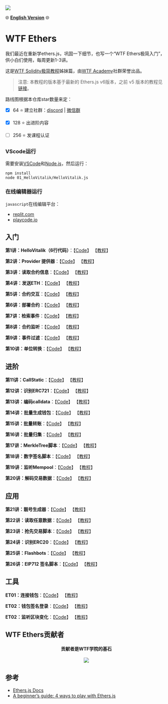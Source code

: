 ![](./img/logo_ethers.jpeg)

:globe_with_meridians:	**[English Version](https://github.com/WTFAcademy/WTF-Ethers/blob/main/en/README.md)** :globe_with_meridians:	

# WTF Ethers
我们最近在重新学ethers.js，巩固一下细节，也写一个“WTF Ethers极简入门”，供小白们使用，每周更新1-3讲。

这是[WTF Solidity极简教程](https://github.com/AmazingAng/WTFSolidity)姊妹篇，由[WTF Academy](https://wtf.academy)社群荣誉出品。

> 注意: 本教程的版本基于最新的 Ethers.js v6版本，之前 v5 版本的教程见 [链接](https://github.com/WTFAcademy/WTF-Ethers/tree/wtf-ethers-v5)。



路线图根据本仓库star数量来定：
- [x] 64 :star: 建立社群：[discord](https://discord.gg/5akcruXrsk) | [微信群](https://docs.google.com/forms/d/e/1FAIpQLSe4KGT8Sh6sJ7hedQRuIYirOoZK_85miz3dw7vA1-YjodgJ-A/viewform)

- [x] 128 :star: 出进阶内容

- [ ] 256 :star: 发课程认证

### VScode运行

需要安装[VSCode](https://code.visualstudio.com/download)和[Node.js](https://nodejs.org/zh-cn/download/)，然后运行：

```shell
npm install
node 01_HelloVitalik/HelloVitalik.js
```
### 在线编辑器运行

`javascript`在线编辑平台：
* [replit.com](https://replit.com/)
* [playcode.io](https://playcode.io)

## 入门
**第1讲：HelloVitalik（6行代码）**：【[Code](https://github.com/q573927428/WTFEthers/blob/main/01_HelloVitalik)】 【[教程](https://github.com/q573927428/WTFEthers/blob/main/01_HelloVitalik/readme.md)】

**第2讲：Provider 提供器**：【[Code](https://github.com/q573927428/WTFEthers/blob/main/02_Provider)】 【[教程](https://github.com/q573927428/WTFEthers/blob/main/02_Provider/readme.md)】

**第3讲：读取合约信息**：【[Code](https://github.com/q573927428/WTFEthers/blob/main/03_ReadContract)】 【[教程](https://github.com/q573927428/WTFEthers/blob/main/03_ReadContract/readme.md)】

**第4讲：发送ETH**：【[Code](https://github.com/q573927428/WTFEthers/blob/main/04_SendETH)】 【[教程](https://github.com/q573927428/WTFEthers/blob/main/04_SendETH/readme.md)】

**第5讲：合约交互**：【[Code](https://github.com/q573927428/WTFEthers/blob/main/05_WriteContract)】 【[教程](https://github.com/q573927428/WTFEthers/blob/main/05_WriteContract/readme.md)】

**第6讲：部署合约**：【[Code](https://github.com/q573927428/WTFEthers/blob/main/06_DeployContract)】 【[教程](https://github.com/q573927428/WTFEthers/blob/main/06_DeployContract/readme.md)】

**第7讲：检索事件**：【[Code](https://github.com/q573927428/WTFEthers/blob/main/07_Event)】 【[教程](https://github.com/q573927428/WTFEthers/blob/main/07_Event/readme.md)】


**第8讲：合约监听**：【[Code](https://github.com/q573927428/WTFEthers/blob/main/08_ContractListener)】 【[教程](https://github.com/q573927428/WTFEthers/blob/main/08_ContractListener/readme.md)】


**第9讲：事件过滤**：【[Code](https://github.com/q573927428/WTFEthers/blob/main/09_EventFilter)】 【[教程](https://github.com/q573927428/WTFEthers/blob/main/09_EventFilter/readme.md)】

**第10讲：单位转换**：【[Code](https://github.com/q573927428/WTFEthers/blob/main/10_Units)】 【[教程](https://github.com/q573927428/WTFEthers/blob/main/10_Units/readme.md)】

## 进阶

**第11讲：CallStatic**：【[Code](https://github.com/q573927428/WTFEthers/blob/main/11_StaticCall)】 【[教程](https://github.com/q573927428/WTFEthers/blob/main/11_StaticCall/readme.md)】

**第12讲：识别ERC721**：【[Code](https://github.com/q573927428/WTFEthers/blob/main/12_ERC721Check)】 【[教程](https://github.com/q573927428/WTFEthers/blob/main/12_ERC721Check/readme.md)】

**第13讲：编码calldata**：【[Code](https://github.com/q573927428/WTFEthers/blob/main/13_EncodeCalldata)】 【[教程](https://github.com/q573927428/WTFEthers/blob/main/13_EncodeCalldata/readme.md)】

**第14讲：批量生成钱包**：【[Code](https://github.com/q573927428/WTFEthers/blob/main/14_HDwallet)】 【[教程](https://github.com/q573927428/WTFEthers/blob/main/14_HDwallet/readme.md)】

**第15讲：批量转账**：【[Code](https://github.com/q573927428/WTFEthers/blob/main/15_MultiTransfer)】 【[教程](https://github.com/q573927428/WTFEthers/blob/main/15_MultiTransfer/readme.md)】

**第16讲：批量归集**：【[Code](https://github.com/q573927428/WTFEthers/blob/main/16_MultiCollect)】 【[教程](https://github.com/q573927428/WTFEthers/blob/main/16_MultiCollect/readme.md)】

**第17讲：MerkleTree脚本**：【[Code](https://github.com/q573927428/WTFEthers/blob/main/17_MerkleTree)】 【[教程](https://github.com/q573927428/WTFEthers/blob/main/17_MerkleTree/readme.md)】

**第18讲：数字签名脚本**：【[Code](https://github.com/q573927428/WTFEthers/blob/main/18_Signature)】 【[教程](https://github.com/q573927428/WTFEthers/blob/main/18_Signature/readme.md)】

**第19讲：监听Mempool**：【[Code](https://github.com/q573927428/WTFEthers/blob/main/19_Mempool)】 【[教程](https://github.com/q573927428/WTFEthers/blob/main/19_Mempool/readme.md)】

**第20讲：解码交易数据**：【[Code](https://github.com/q573927428/WTFEthers/blob/main/20_DecodeTx)】 【[教程](https://github.com/q573927428/WTFEthers/blob/main/20_DecodeTx/readme.md)】

## 应用

**第21讲：靓号生成器**：【[Code](https://github.com/q573927428/WTFEthers/blob/main/21_VanityAddress)】 【[教程](https://github.com/q573927428/WTFEthers/blob/main/21_VanityAddress/readme.md)】

**第22讲：读取任意数据**：【[Code](https://github.com/q573927428/WTFEthers/blob/main/22_ReadAnyData)】 【[教程](https://github.com/q573927428/WTFEthers/blob/main/22_ReadAnyData/readme.md)】

**第23讲：抢先交易脚本**：【[Code](https://github.com/q573927428/WTFEthers/blob/main/23_Frontrun)】 【[教程](https://github.com/q573927428/WTFEthers/blob/main/23_Frontrun/readme.md)】

**第24讲：识别ERC20**：【[Code](https://github.com/q573927428/WTFEthers/blob/main/24_ERC20Check)】 【[教程](https://github.com/q573927428/WTFEthers/blob/main/24_ERC20Check/readme.md)】

**第25讲：Flashbots**：【[Code](https://github.com/q573927428/WTFEthers/blob/main/25_Flashbots)】 【[教程](https://github.com/q573927428/WTFEthers/blob/main/25_Flashbots/readme.md)】

**第26讲：EIP712 签名脚本**：【[Code](https://github.com/q573927428/WTFEthers/blob/main/26_EIP712)】 【[教程](https://github.com/q573927428/WTFEthers/blob/main/26_EIP712/readme.md)】

## 工具

**ET01：连接钱包**：【[Code](https://github.com/q573927428/WTFEthers/blob/main/ET01_Metamask)】 【[教程](https://github.com/q573927428/WTFEthers/blob/main/ET01_Metamask/readme.md)】

**ET02：钱包签名登录**：【[Code](https://github.com/q573927428/WTFEthers/blob/main/ET02_SignInWithEthereum)】 【[教程](https://github.com/q573927428/WTFEthers/blob/main/ET02_SignInWithEthereum/readme.md)】

**ET02：监听区块变化**：【[Code](https://github.com/q573927428/WTF-Ethers/tree/main/qita/监听区块变化.js)】 【[教程](https://github.com/q573927428/WTF-Ethers/tree/main/qita)】

## WTF Ethers贡献者
<div align="center">
  <h4 align="center">
    贡献者是WTF学院的基石
  </h4>
  <a href="https://github.com/WTFAcademy/WTF-Ethers/graphs/contributors">
    <img src="https://contrib.rocks/image?repo=WTFAcademy/WTF-Ethers" />
  </a>
</div>

## 参考
- [Ethers.js Docs](https://docs.ethers.org/v5/)
- [A beginner’s guide: 4 ways to play with Ethers.js](https://dev.to/yakult/a-beginers-guide-four-ways-to-play-with-ethersjs-354a)
